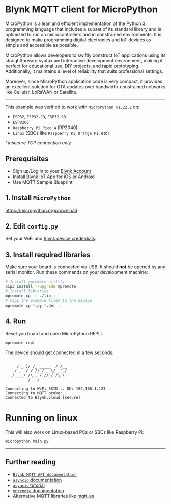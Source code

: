 
# Blynk MQTT client for MicroPython

MicroPython is a lean and efficient implementation of the Python 3 programming language that includes a subset of its standard library and is optimized to run on microcontrollers and in constrained environments. It is designed to make programming digital electronics and IoT devices as simple and accessible as possible.

MicroPython allows developers to swiftly construct IoT applications using its straightforward syntax and interactive development environment, making it perfect for educational use, DIY projects, and rapid prototyping. Additionally, it maintains a level of reliability that suits professional settings.

Moreover, since MicroPython application code is very compact, it provides an excellent solution for OTA updates over bandwidth-constrained networks like Cellular, LoRaWAN or Satellite.

---

This example was verified to work with `MicroPython v1.22.2` on:

- `ESP32`, `ESP32-C3`, `ESP32-S3`
- `ESP8266`¹
- `Raspberry Pi Pico W` (RP2040)
- `Linux` (SBCs like `Raspberry Pi`, `Orange Pi`, etc)

¹ *insecure TCP connection only*

## Prerequisites

- Sign up/Log in to your [Blynk Account](https://blynk.cloud)
- Install Blynk IoT App for iOS or Android
- Use MQTT Sample Blueprint

## 1. Install `MicroPython`

https://micropython.org/download

## 2. Edit `config.py`

Set your WiFi and [Blynk device credentials](https://docs.blynk.io/en/getting-started/activating-devices/manual-device-activation#getting-auth-token).

## 3. Install required libraries

Make sure your board is connected via USB. It should **not** be opened by any serial monitor.
Run these commands on your development machine:

```sh
# Install mpremote utility
pip3 install --upgrade mpremote
# Install libraries
mpremote cp -r ./lib :
# Copy the example files to the device
mpremote cp *.py *.der :
```

## 4. Run

Reset you board and open MicroPython REPL:

```sh
mpremote repl
```

The device should get connected in a few seconds:

```log
      ___  __          __
     / _ )/ /_ _____  / /__
    / _  / / // / _ \/  '_/
   /____/_/\_, /_//_/_/\_\
          /___/

Connecting to WiFi_SSID... OK: 192.168.1.123
Connecting to MQTT broker...
Connected to Blynk.Cloud [secure]
```

# Running on linux

This will also work on Linux-based PCs or SBCs like Raspberry Pi:

```sh
micropython main.py
```

---

## Further reading

- [`Blynk MQTT API documentation`](https://docs.blynk.io/en/blynk.cloud-mqtt-api/device-mqtt-api)
- [`asyncio` documentation](https://docs.micropython.org/en/latest/library/asyncio.html)
- [`asyncio` tutorial](https://github.com/peterhinch/micropython-async/blob/master/v3/docs/TUTORIAL.md)
- [`mpremote` documentation](https://docs.micropython.org/en/latest/reference/mpremote.html)
- Alternative MQTT libraries like [mqtt_as](https://github.com/peterhinch/micropython-mqtt/tree/master/mqtt_as)

